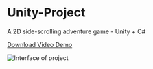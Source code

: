 # Unity-Project
A 2D side-scrolling adventure game - Unity + C#

[Download Video Demo](https://github.com/Marc-J-L/Unity-Project/blob/main/video/GravityDemo.mp4)

![Interface of project](https://github.com/Marc-J-L/portfolio/blob/main/img/pp-08-2.jpg)

